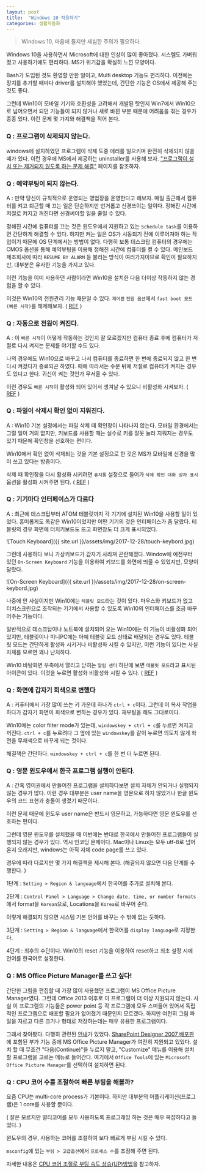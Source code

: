 ```yaml
---
layout: post
title:  "Windows 10 적응하기"
categories: 생활자동화
---
```



> Windows 10, 마음에 들지만 세심한 주의가 필요하다.

Windows 10을 사용하면서 Microsoft에 대한 인상이 많이 좋아졌다. 시스템도 가벼워졌고 사용하기에도 편리하다. MS가 위기감을 확실히 느낀 모양이다.

Bash가 도입된 것도 환영할 만한 일이고, Multi desktop 기능도 편리하다. 이전에는 장치를 추가할 때마다 driver를 설치해야 했었는데, 간단한 기능은 OS에서 제공해 주는 것도 좋다.

그런데 Win10이 모바일 기기와 호환성을 고려해서 개발된 탓인지 Win7에서 Win10으로 넘어오면서 되던 기능들이 되지 않거나 새로 바뀐 부분 때문에 어려움을 겪는 경우가 종종 있다. 이런 문제 몇 가지와 해결책을 적어 본다.

### Q : 프로그램이 삭제되지 않는다.

windows에 설치하였던 프로그램이 삭제 도중 에러를 일으키며 완전히 삭제되지 않을 때가 있다. 이런 경우에 MS에서 제공하는 uninstaller를 사용해 보자. ["프로그램이 설치 또는 제거되지 않도록 하는 문제 해결"](https://support.microsoft.com/ko-kr/help/17588/windows-fix-problems-that-block-programs-being-installed-or-removed) 페이지를 참조하자. 


### Q : 예약부팅이 되지 않는다.

A : 만약 당신이 규칙적으로 운영되는 영업장을 운영한다고 해보자. 매일 출근해서 컴퓨터를 켜고 퇴근할 때 끄는 일은 단순하지만 번거롭고 신경쓰이는 일이다. 정해진 시간에 저절로 켜지고 꺼진다면 신경써야할 일을 줄일 수 있다.

정해진 시간에 컴퓨터를 끄는 것은 윈도우에서 지원하고 있는 `Schedule task`를 이용하면 간단하게 해결할 수 있다. 하지만 켜는 일은 OS가 시동되기 전에 이루어져야 하는 작업이기 때문에 OS 단계에서는 방법이 없다. 다행히 보통 데스크탑 컴퓨터의 경우에는 CMOS 옵션을 통해 예약부팅을 이용해 정해진 시간에 컴퓨터를 켤 수 있다.  메인보드 제조회사에 따라 `RESUME BY ALARM` 등 불리는 방식이 여러가지이므로 확인이 필요하지만, 대부분은 유사한 기능을 가지고 있다.

이런 기능을 이미 사용하던 사람이라면 Win10을 설치한 다음 더이상 작동하지 않는 경험을 할 수 있다.

이것은 Win10의 전원관리 기능 때문일 수 있다. `제어판` `전원 옵션`에서 `fast boot 모드 (빠른 시작)`를 해제해보자. ( [REF](https://goo.gl/cm3qRg) )



### Q : 자동으로 전원이 켜진다.

A : 이 `빠른 시작`이 어떻게 작동하는 것인지 잘 모르겠지만 컴퓨터 종료 후에 컴퓨터가 저절로 다시 켜지는 문제를 야기할 수도 있다.

나의 경우에도 Win10으로 바꾸고 나서 컴퓨터를 종료하면 한 번에 종료되지 않고 한 번 다시 켜졌다가 종료되곤 하였다. 때에 따라서는 수분 뒤에 저절로 컴퓨터가 켜지는 경우도 있다고 한다. 귀신이 켜는 것인가 무서울 수 있다.

이런 경우도 `빠른 시작`이 활성화 되어 있어서 생겨날 수 있으니 비활성화 시켜보자. ( [REF](https://goo.gl/ZwrVdJ) )



### Q : 파일이 삭제시 확인 없이 지워진다.

A :  Win10 기본 설정에서는 파일 삭제 때 확인창이 나타나지 않는다. 모바일 환경에서는 그럴 일이 거의 없지만, 키보드를 사용할 때는 실수로 키를 잘못 눌러 지워지는 경우도 있기 때문에 확인창을 선호하는 편이다.

Win10에서 확인 없이 삭제되는 것을 기본 설정으로 한 것은 MS가 모바일에 신경을 많이 쓰고 있다는 방증이다.

삭제 때 확인창을 다시 활성화 시키려면 `휴지통` 설정으로 들어가 `삭제 확인 대화 상자 표시` 옵션을 활성화 시켜주면 된다. ( [REF](https://goo.gl/ZDbzMb) )



### Q : 기기마다 인터페이스가 다르다

A : 최근에 데스크탑부터 ATOM 테블릿까지 각 기기에 설치된 Win10을 사용할 일이 있었다. 흥미롭게도 똑같은 Win10이었지만 어떤 기기의 것은 인터페이스가 좀 달랐다. 테블릿의 경우 화면에 터치키보드도 뜨고 화면창도 더 크게 표시되었다.

![Touch Keyboard]({{ site.url }}/assets/img/2017-12-28/touch-keybord.jpg)

그런데 사용하다 보니 가상키보드가 갑자기 사라져 곤란해졌다. Window에 예전부터 있던  `On-Screen Keyboard` 기능을 이용하여 키보드를 화면에 띄울 수 있었지만, 모양이 달랐다.

![On-Screen Keyboard]({{ site.url }}/assets/img/2017-12-28/on-screen-keybord.jpg)

나중에 안 사실이지만 Win10에는 `테블릿 모드`라는 것이 있다. 마우스와 키보드가 없고 터치스크린으로 조작되는 기기에서 사용할 수 있도록 Win10의 인터페이스를 조금 바꾸어주는 기능이다.

일반적으로 데스크탑이나 노트북에 설치되어 오는 Win10에는 이 기능이 비활성화 되어 있지만, 테블릿이나 미니PC에는 아예 테블릿 모드 상태로 배달되는 경우도 있다. 테블릿 모드는 간단하게 활성화 시키거나 비활성화 시킬 수 있지만, 이런 기능이 있다는 사실 자체를 모르면 꽤나 난처하다.

Win10 바탕화면 우측에서 열리고 닫히는  `알림 센터` 하단에 보면 `테블릿 모드`라고 표시된 아이콘이 있다. 이것을 누르면 활성화 비활성화 시킬 수 있다. ( [REF](http://chunchu.tistory.com/939) )


### Q : 화면에 갑자기 회색으로 변했다


A : 커퓨터에서 가장 많이 쓰는 키 가운데 하나가 `ctrl + c`이다. 그런데 이 복사 작업을 하다가 갑자기 화면이 회색으로 변하는 경우가 있다. 재부팅을 해도 그대로이다.

Win10에는 color filter mode가 있는데, `windowskey + ctrl + c`를 누르면 켜지고 꺼진다. `ctrl + c`를 누르려다 그 옆에 있는 `windowskey`를 같이 누르면 의도치 않게 화면을 무채색으로 바꾸게 되는 것이다.

해결책은 간단하다. `windowskey + ctrl + c`를 한 번 더 누르면 된다.



### Q : 영문 윈도우에서 한국 프로그램 실행이 안된다.

A : 간혹 영미권에서 만들어진 프로그램을 설치하다보면 설치 자체가 안되거나 실행되지 않는 경우가 많다. 이런 경우 대부분은 user name을 영문으로 하지 않았거나 한글 윈도우의 코드 표현과 충돌이 생겼기 때문이다.

이런 문제 때문에 윈도우 user name은 반드시 영문하고, 가능하다면 영문 윈도우를 선호하는 편이다.

그런데 영문 윈도우를 설치했을 때 이번에는 반대로 한국에서 만들어진 프로그램들이 실행되지 않는 경우가 있다. 역시 인코딩 문제이다. Mac이나 Linux는 모두 utf-8로 넘어온지 오래지만, windows는 아직 자체 code page를 쓰고 있다.

경우에 따라 다르지만 몇 가지 해결책을 제시해 본다. (해결되지 않으면 다음 단계를 수행한다. )

1단계 : `Setting > Region & language`에서 한국어를 추가로 설치해 본다.

2단계 : `Control Panel > Language > Change date, time, or number formats`에서 format을 `Korean`으로, Locations을 `Korea`로 바꾸어 준다.

이렇게 해결되지 않으면 시스템 기본 언어를 바꾸는 수 밖에 없는 듯하다.

3단계 : `Setting > Region & language`에서 한국어를 `display language`로 지정한다.

4단계 : 최후의 수단이다. Win10의 reset 기능을 이용하여 reset하고 최초 설정 시에 언어를 한국어로 설정한다.



### Q : MS Office Picture Manager를 쓰고 싶다!

간단한 그림을 편집할 때 가장 많이 사용했던 프로그램이 MS Office Picture Manager였다. 그런데 Office 2013 이후로 이 프로그램이 더 이상 지원되지 않는다. 사실 이 프로그램의 기능들은 power point 등 각 프로그램에 모두 스며들어 있어서 독립적인 프로그램으로 배포할 필요가 없어졌기 때문인지 모르겠다. 하지만 여전히 그림 파일을 자르고 다른 크기나 형태로 저장하는데는 매우 유용한 프로그램이다.

그래서 찾아봤다. 다행히 관련된 [안내](https://support.office.com/en-us/article/where-is-picture-manager-58837c3e-34db-4904-95e8-4eca7b7c5730)가 있었다. [SharePoint Designer 2007 배포판](https://www.microsoft.com/en-us/download/details.aspx?id=21581)에 포함된 부가 기능 중에 MS Office Picture Manager가 여전히 지원되고 있었다. 설치 할 때 무조건 "다음(Continue)"을 누르지 말고, "Customize" 메뉴를 이용해 설치할 프로그램을 고르는 메뉴로 들어간다. 여기에서 `Office Tools`에 있는 `Microsoft Office Picture Manager`를 선택하여 설치하면 된다.


### Q : CPU 코어 수를 조절하여 빠른 부팅을 해볼까?

요즘 CPU는 multi-core process가 기본이다. 하지만 대부분의 어플리케이션(프로그램)은 1 core를 사용할 뿐이다.

( 잘은 모르지만 멀티코어를 모두 사용하도록 프로그래밍 하는 것은 매우 복잡하다고 들었다.  )

윈도우의 경우, 사용하는 코어를 조절하여 보다 빠르게 부팅 시킬 수 있다.

`msconfig`에 있는 `부팅 > 고급옵션`에서 `프로세스 수`를 조정해 주면 된다.

자세한 내용은 [CPU 코어 조절로 부팅 속도 상승(UP)방법](http://cooltime.tistory.com/567)을 참고하자.
